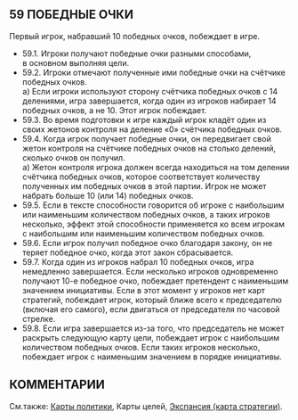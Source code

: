 59 ПОБЕДНЫЕ ОЧКИ
---

Первый игрок, набравший 10 победных очков, побеждает в игре.
* 59.1. Игроки получают победные очки разными способами, в основном выполняя цели.
* 59.2. Игроки отмечают полученные ими победные очки на счётчике победных очков.  
  а) Если игроки используют сторону счётчика победных очков с 14 делениями, игра завершается, когда один из игроков набирает 14 победных очков, а не 10. Этот игрок побеждает.
* 59.3. Во время подготовки к игре каждый игрок кладёт один из своих жетонов контроля на деление «0» счётчика победных очков.
* 59.4. Когда игрок получает победные очки, он передвигает свой жетон контроля на счётчике победных очков на столько делений, сколько очков он получил.  
  а) Жетон контроля игрока должен всегда находиться на том делении счётчика победных очков, которое соответствует количеству полученных им победных очков в этой партии. Игрок не может набрать больше 10 (или 14) победных очков.
* 59.5. Если в тексте способности говорится об игроке с наибольшим или наименьшим количеством победных очков, а таких игроков несколько, эффект этой способности применяется ко всем игрокам с наибольшим или наименьшим количеством победных очков.
* 59.6. Если игрок получил победное очко благодаря закону, он не теряет победное очко, когда этот закон сбрасывается.
* 59.7. Когда один из игроков набрал 10 победных очков, игра немедленно завершается. Если несколько игроков одновременно получают 10-е победное очко, побеждает претендент с наименьшим значением инициативы. Если в этот момент у игроков нет карт стратегий, побеждает игрок, который ближе всего к председателю (включая его самого), если двигаться от председателя по часовой стрелке.
* 59.8. Если игра завершается из-за того, что председатель не может раскрыть следующую карту цели, побеждает игрок с наибольшим количеством победных очков. Если таких игроков несколько, побеждает игрок с наименьшим значением в порядке инициативы.

КОММЕНТАРИИ
---

См.также: [Карты политики](agenda_cards.md), Карты целей, [Экспансия (карта стратегии)](imperial_sc.md).
